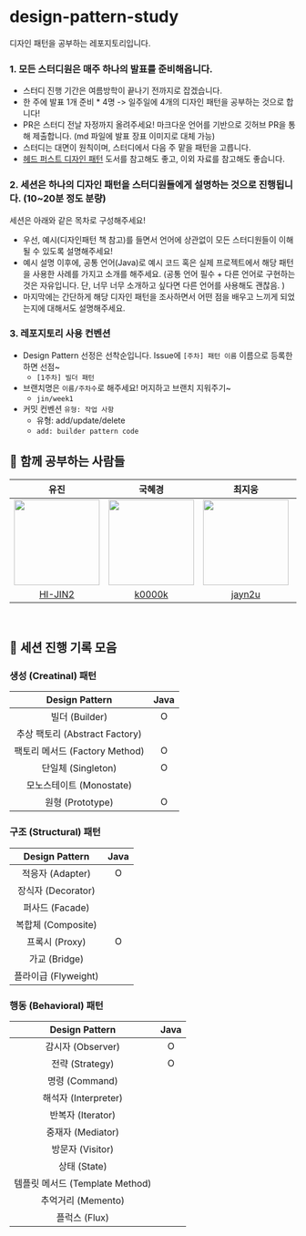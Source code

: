 # design-pattern-study
디자인 패턴을 공부하는 레포지토리입니다.

### 1. 모든 스터디원은 매주 하나의 발표를 준비해옵니다.
- 스터디 진행 기간은 여름방학이 끝나기 전까지로 잡겠습니다.
- 한 주에 발표 1개 준비 * 4명 -> 일주일에 4개의 디자인 패턴을 공부하는 것으로 합니다!
- PR은 스터디 전날 자정까지 올려주세요! 마크다운 언어를 기반으로 깃허브 PR을 통해 제출합니다. (md 파일에 발표 장표 이미지로 대체 가능)
- 스터디는 대면이 원칙이며, 스터디에서 다음 주 맡을 패턴을 고릅니다.
- [헤드 퍼스트 디자인 패턴](https://m.yes24.com/Goods/Detail/108192370) 도서를 참고해도 좋고, 이외 자료를 참고해도 좋습니다.

### 2. 세션은 하나의 디자인 패턴을 스터디원들에게 설명하는 것으로 진행됩니다. (10~20분 정도 분량)
세션은 아래와 같은 목차로 구성해주세요!

- 우선, 예시(디자인패턴 책 참고)를 들면서 언어에 상관없이 모든 스터디원들이 이해될 수 있도록 설명해주세요!
- 예시 설명 이후에, 공통 언어(Java)로 예시 코드 혹은 실제 프로젝트에서 해당 패턴을 사용한 사례를 가지고 소개를 해주세요. (공통 언어 필수 + 다른 언어로 구현하는 것은 자유입니다. 단, 너무 너무 소개하고 싶다면 다른 언어를 사용해도 괜찮음. )  
- 마지막에는 간단하게 해당 디자인 패턴을 조사하면서 어떤 점을 배우고 느끼게 되었는지에 대해서도 설명해주세요.

### 3. 레포지토리 사용 컨벤션
- Design Pattern 선정은 선착순입니다. Issue에 `[주차] 패턴 이름` 이름으로 등록한 하면 선점~
  -  `[1주차] 빌더 패턴`
- 브랜치명은 `이름/주차수`로 해주세요! 머지하고 브랜치 지워주기~
  - `jin/week1`
- 커밋 컨벤션 `유형: 작업 사항`
  - 유형: add/update/delete
  - `add: builder pattern code`

## 👥 함께 공부하는 사람들

| 유진 | 국혜경 | 최지웅 | 임형규 | 
|:--------:|:-------:| :-------:| :-------:| 
|<img width="150" src="https://github.com/objet-team/objet-backend/assets/94737714/7a0a7377-9533-43da-814b-3118cbe47a40">| <img width="150" src = "https://github.com/objet-team/objet-backend/assets/94737714/b7fc017c-7c90-4056-b9dd-049b7f994322"> | <img width="150" src="https://github.com/ssuperpower-developer/design-pattern-study/assets/82222245/19892b21-0c46-4556-83f6-a3150fa0f376"> | <img width="150" src = "https://github.com/ssuperpower-developer/design-pattern-study/assets/97347625/659d9dfd-6bf1-40f0-9a16-5197e33cd46f">
| [HI-JIN2](https://github.com/HI-JIN2) | [k0000k](https://github.com/k0000k)  | [jayn2u](https://github.com/jayn2u) | [Gusionling](https://github.com/Gusionling)
<br>

## 📁 세션 진행 기록 모음
### 생성 (Creatinal) 패턴
| Design Pattern | Java |
| :--: | :--: |
| 빌더 (Builder) |O|
| 추상 팩토리 (Abstract Factory) ||
| 팩토리 메서드 (Factory Method) |O|
| 단일체 (Singleton) |O|
| 모노스테이트 (Monostate)||
| 원형 (Prototype)|O|

### 구조 (Structural) 패턴
| Design Pattern | Java |
| :--: | :--: |
| 적응자 (Adapter) |O|
| 장식자 (Decorator) | |
| 퍼사드 (Facade) | |
| 복합체 (Composite)||
| 프록시 (Proxy) |O|
| 가교 (Bridge)||
| 플라이급 (Flyweight)||

### 행동 (Behavioral) 패턴
| Design Pattern | Java |
| :--: | :--: |
| 감시자 (Observer) |O|
| 전략 (Strategy) |O|
| 명령 (Command) | |
| 해석자 (Interpreter)
| 반복자 (Iterator)
| 중재자 (Mediator)
| 방문자 (Visitor)
| 상태 (State) | |
| 템플릿 메서드 (Template Method) |
| 추억거리 (Memento)
| 플럭스 (Flux) | | 
